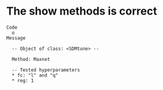 # The show methods is correct

    Code
      o
    Message
      
      -- Object of class: <SDMtune> --
      
      Method: Maxnet
      
      -- Tested hyperparameters 
      * fc: "l" and "q"
      * reg: 1

